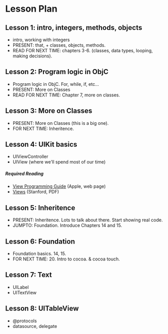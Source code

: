 # Lesson Plan

## Lesson 1: intro, integers, methods, objects

- intro, working with integers
- PRESENT: that, + classes, objects, methods.
- READ FOR NEXT TIME: chapters 3-6. (classes, data types, looping, making decisions).

## Lesson 2: Program logic in ObjC

- Program logic in ObjC. For, while, if, etc…
- PRESENT: More on Classes
- READ FOR NEXT TIME: Chapter 7, more on classes.

## Lesson 3: More on Classes

- PRESENT: More on Classes (this is a big one).
- FOR NEXT TIME: Inheritence.

## Lesson 4: UIKit basics
	
- UIViewController
- UIView (where we'll spend most of our time)

##### Required Reading

- [View Programming Guide](https://developer.apple.com/library/ios/documentation/windowsviews/conceptual/viewpg_iphoneos/CreatingViews/CreatingViews.html) (Apple, web page)
- [Views](http://www.stanford.edu/class/cs75n/3_Views.pdf) (Stanford, PDF)

## Lesson 5: Inheritence

- PRESENT: Inheritence. Lots to talk about there. Start showing real code.
- JUMPTO: Foundation. Introduce Chapters 14 and 15.

## Lesson 6: Foundation

- Foundation basics. 14, 15.
- FOR NEXT TIME: 20. Intro to cocoa. & cocoa touch.

## Lesson 7: Text
		
- UILabel
- UITextView

## Lesson 8: UITableView
	
- @protocols
- datasource, delegate

	
	

